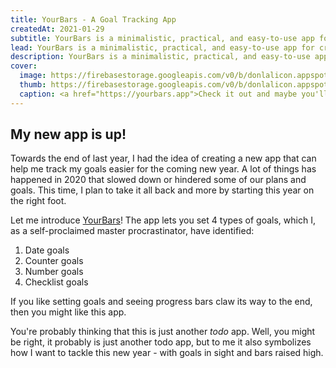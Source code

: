 ```yaml
---
title: YourBars - A Goal Tracking App
createdAt: 2021-01-29
subtitle: YourBars is a minimalistic, practical, and easy-to-use app for creating and tracking your goals. 
lead: YourBars is a minimalistic, practical, and easy-to-use app for creating and tracking your goals. 
description: YourBars is a minimalistic, practical, and easy-to-use app for creating and tracking your goals.
cover:
  image: https://firebasestorage.googleapis.com/v0/b/donlalicon.appspot.com/o/yourbars-cover.jpg?alt=media&token=ae4a59d4-0b03-4b99-a35a-78516fbdad9e
  thumb: https://firebasestorage.googleapis.com/v0/b/donlalicon.appspot.com/o/Simulator%20Screen%20Shot%20-%20iPhone%2011%20Pro%20-%202021-01-29%20at%2009.28.36%20copy%202.png?alt=media&token=da637947-a18a-4421-bb45-2604021829ac
  caption: <a href="https://yourbars.app">Check it out and maybe you'll like it!</a>
---
```


## My new app is up!

Towards the end of last year, I had the idea of creating a new app that can help me track my goals easier for the coming new year. A lot of things has happened in 2020 that slowed down or hindered some of our plans and goals. This time, I plan to take it all back and more by starting this year on the right foot.

Let me introduce [YourBars](https://yourbars.app)! The app lets you set 4 types of goals, which I, as a self-proclaimed master procrastinator, have identified: 

1. Date goals
2. Counter goals
3. Number goals
4. Checklist goals

If you like setting goals and seeing progress bars claw its way to the end, then you might like this app.

You're probably thinking that this is just another *todo* app. Well, you might be right, it probably is just another todo app, but to me it also symbolizes how I want to tackle this new year - with goals in sight and bars raised high. 
